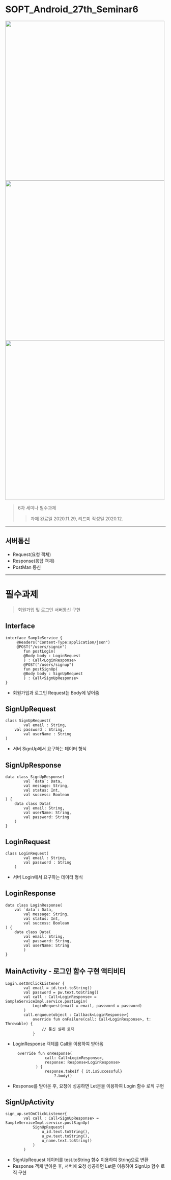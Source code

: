 # SOPT_Android_27th_Seminar6

<div>
	<img src="", height=500>
	<img src="", height=500>
	<img src="", height=500>
</div>

> 6차 세미나 필수과제
>> 과제 완료일 2020.11.29, 리드미 작성일 2020.12.
------------

## 서버통신 ##
* Request(요청 객체)
* Response(응답 객체)
* PostMan 통신

------------

# 필수과제 #

> 회원가입 및 로그인 서버통신 구현

## Interface

	interface SampleService {
   		 @Headers("Content-Type:application/json")
   		 @POST("/users/signin")
    		fun postLogin(
       		@Body body : LoginRequest
    		) : Call<LoginResponse>
    		@POST("/users/signup")
    		fun postSignUp(
       		@Body body : SignUpRequest
    		) : Call<SignUpResponse>
	}

* 회원가입과 로그인 Request는 Body에 넣어줌

## SignUpRequest

	class SignUpRequest(
    		val email : String,
   	 	val password : String,
    		val userName : String
	)
	
* 서버 SignUp에서 요구하는 데이터 형식
	
## SignUpResponse

	data class SignUpResponse(
    		val `data`: Data,
    		val message: String,
    		val status: Int,
    		val success: Boolean
	) {
    	data class Data(
        	val email: String,
        	val userName: String,
        	val password: String
   	 	)
	}
	
## LoginRequest

	class LoginRequest(
    		val email : String,
    		val password : String
		)
		
* 서버 Login에서 요구하는 데이터 형식

## LoginResponse

	data class LoginResponse(
		val `data`: Data,
    		val message: String,
    		val status: Int,
    		val success: Boolean
	) {
    	data class Data(
        	val email: String,
        	val password: String,
        	val userName: String
    		)
	}
	
## MainActivity - 로그인 함수 구현 액티비티

	Login.setOnClickListener {
            val email = id.text.toString()
            val password = pw.text.toString()
            val call : Call<LoginResponse> = SampleServiceImpl.service.postLogin(
                LoginRequest(email = email, password = password)
            )
            call.enqueue(object : Callback<LoginResponse>{
                override fun onFailure(call: Call<LoginResponse>, t: Throwable) {
                    // 통신 실패 로직
                }
		
* LoginResponse 객체를 Call을 이용하여 받아옴

		override fun onResponse(
                    call: Call<LoginResponse>,
                    response: Response<LoginResponse>
                ) {
                    response.takeIf { it.isSuccessful}
                        ?.body()
			
* Response를 받아온 후, 요청에 성공하면 Let문을 이용하여 Login 함수 로직 구현

## SignUpActivity

	sign_up.setOnClickListener{
            val call : Call<SignUpResponse> = SampleServiceImpl.service.postSignUp(
                SignUpRequest(
                    u_id.text.toString(),
                    u_pw.text.toString(),
                    u_name.text.toString()
                )
            )
	    
* SignUpRequest 데이터를 test.toString 함수 이용하여 String으로 변환
* Response 객체 받아온 후, 서버에 요청 성공하면 Let문 이용하여 SignUp 함수 로직 구현
